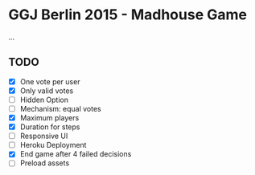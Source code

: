 # GGJ Berlin 2015 - Madhouse Game

...

## TODO

- [x] One vote per user
- [x] Only valid votes
- [ ] Hidden Option
- [ ] Mechanism: equal votes
- [x] Maximum players
- [x] Duration for steps
- [ ] Responsive UI
- [ ] Heroku Deployment
- [x] End game after 4 failed decisions
- [ ] Preload assets